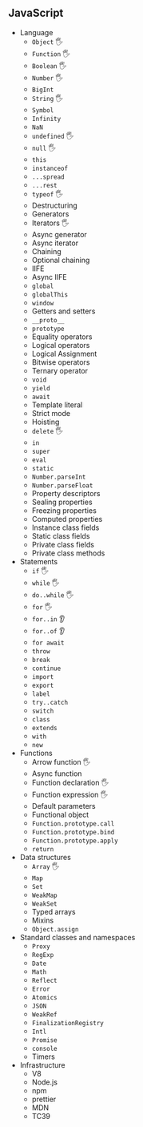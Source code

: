 ## JavaScript

- Language
  - `Object` 🖐️
  - `Function` 🖐️
  - `Boolean` 🖐️
  - `Number` 🖐️
  - `BigInt`
  - `String` 🖐️
  - `Symbol`
  - `Infinity`
  - `NaN`
  - `undefined` 🖐️
  - `null` 🖐️
  - `this`
  - `instanceof`
  - `...spread`
  - `...rest`
  - `typeof` 🖐️
  - Destructuring
  - Generators
  - Iterators 🖐️
  - Async generator
  - Async iterator
  - Chaining
  - Optional chaining
  - IIFE
  - Async IIFE
  - `global`
  - `globalThis`
  - `window`
  - Getters and setters
  - `__proto__`
  - `prototype`
  - Equality operators
  - Logical operators
  - Logical Assignment
  - Bitwise operators
  - Ternary operator
  - `void`
  - `yield`
  - `await`
  - Template literal
  - Strict mode
  - Hoisting
  - `delete` 🖐️
  - `in`
  - `super`
  - `eval`
  - `static`
  - `Number.parseInt`
  - `Number.parseFloat`
  - Property descriptors
  - Sealing properties
  - Freezing properties
  - Computed properties
  - Instance class fields
  - Static class fields
  - Private class fields
  - Private class methods
- Statements
  - `if` 🖐️
  - `while` 🖐️
  - `do..while` 🖐️
  - `for` 🖐️
  - `for..in` 👂
  - `for..of` 👂
  - `for await`
  - `throw`
  - `break`
  - `continue`
  - `import`
  - `export`
  - `label`
  - `try..catch`
  - `switch`
  - `class`
  - `extends`
  - `with`
  - `new`
- Functions
  - Arrow function 🖐️
  - Async function
  - Function declaration 🖐️
  - Function expression 🖐️
  - Default parameters
  - Functional object
  - `Function.prototype.call`
  - `Function.prototype.bind`
  - `Function.prototype.apply`
  - `return`
- Data structures
  - `Array` 🖐️
  - `Map`
  - `Set`
  - `WeakMap`
  - `WeakSet`
  - Typed arrays
  - Mixins
  - `Object.assign`
- Standard classes and namespaces
  - `Proxy`
  - `RegExp`
  - `Date`
  - `Math`
  - `Reflect`
  - `Error`
  - `Atomics`
  - `JSON`
  - `WeakRef`
  - `FinalizationRegistry`
  - `Intl`
  - `Promise`
  - `console`
  - Timers
- Infrastructure
  - V8
  - Node.js
  - npm
  - prettier
  - MDN
  - TC39

